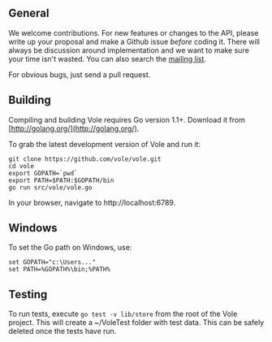 General
-------

We welcome contributions. For new features or changes to the API, please write up your proposal and make a Github issue *before* coding it. There will always be discussion around implementation and we want to make sure your time isn't wasted. You can also search the [mailing list](https://groups.google.com/forum/#!forum/vole-dev).

For obvious bugs, just send a pull request.

Building
--------

Compiling and building Vole requires Go version 1.1+. Download it from [http://golang.org/](http://golang.org/).

To grab the latest development version of Vole and run it:

    git clone https://github.com/vole/vole.git
    cd vole
    export GOPATH=`pwd`
    export PATH=$PATH:$GOPATH/bin
    go run src/vole/vole.go

In your browser, navigate to http://localhost:6789.

Windows
-------

To set the Go path on Windows, use:

    set GOPATH="c:\Users..."
    set PATH=%GOPATH%\bin;%PATH%

Testing
-------

To run tests, execute `go test -v lib/store` from the root of the Vole project. This will create a ~/VoleTest folder with test data. This can be safely deleted once the tests have run.
